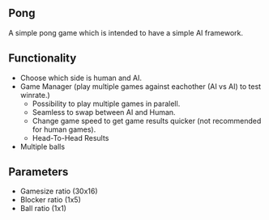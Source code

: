 ## Pong
A simple pong game which is intended to have a simple AI framework.
## Functionality
* Choose which side is human and AI.
* Game Manager (play multiple games against eachother (AI vs AI) to test winrate.)
    * Possibility to play multiple games in paralell.
    * Seamless to swap between AI and Human.
    * Change game speed to get game results quicker (not recommended for human games).
    * Head-To-Head Results
* Multiple balls

## Parameters
* Gamesize ratio (30x16)
* Blocker ratio (1x5)
* Ball ratio (1x1)
